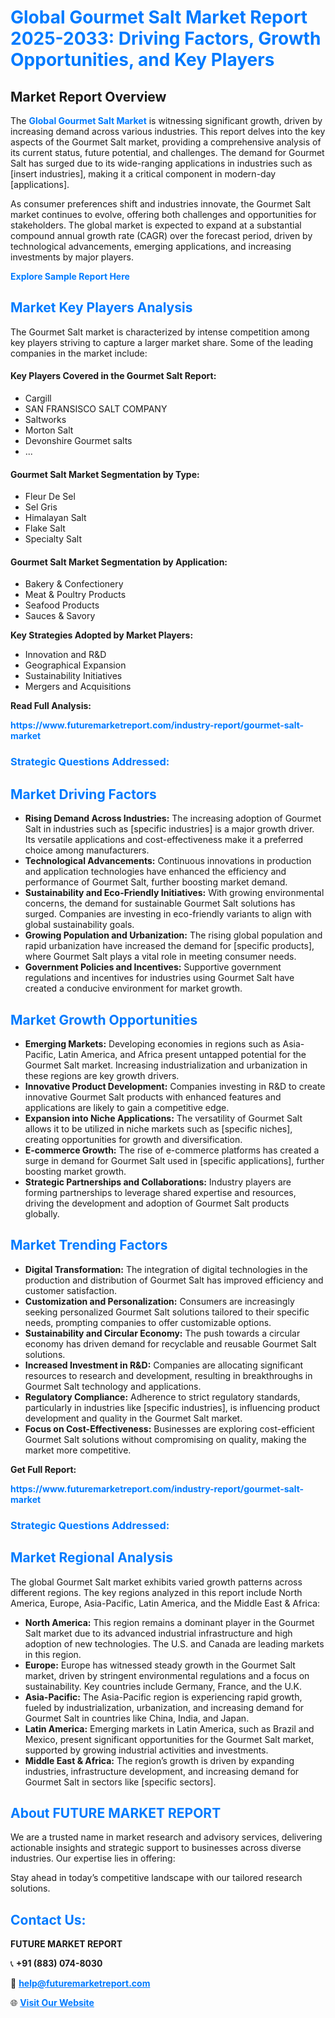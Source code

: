 <h1 style="color: #007BFF;">Global Gourmet Salt Market Report 2025-2033: Driving Factors, Growth Opportunities, and Key Players</h1>

<section id="overview">
<h2>Market Report Overview</h2>
<p>The <a href="https://www.futuremarketreport.com/industry-report/gourmet-salt-market" style="color: #007BFF; text-decoration: none;"><strong>Global Gourmet Salt Market</strong></a> is witnessing significant growth, driven by increasing demand across various industries. This report delves into the key aspects of the Gourmet Salt market, providing a comprehensive analysis of its current status, future potential, and challenges. The demand for Gourmet Salt has surged due to its wide-ranging applications in industries such as [insert industries], making it a critical component in modern-day [applications].</p>
<p>As consumer preferences shift and industries innovate, the Gourmet Salt market continues to evolve, offering both challenges and opportunities for stakeholders. The global market is expected to expand at a substantial compound annual growth rate (CAGR) over the forecast period, driven by technological advancements, emerging applications, and increasing investments by major players.</p>
</section>

<section id="overview">
<p><a href="https://www.futuremarketreport.com/request-sample/reportId=97584" style="color: #007BFF; text-decoration: none;"><strong>Explore Sample Report Here</strong></a></p>
</section>

<section id="key-players">
<h2 style="color: #007BFF;">Market Key Players Analysis</h2>
<p>The Gourmet Salt market is characterized by intense competition among key players striving to capture a larger market share. Some of the leading companies in the market include:</p>
<h4>Key Players Covered in the Gourmet Salt Report:</h4>
<ul><li>Cargill</li><li>SAN FRANSISCO SALT COMPANY</li><li>Saltworks</li><li>Morton Salt</li><li>Devonshire Gourmet salts</li><li>...</li></ul>
<h4>Gourmet Salt Market Segmentation by Type:</h4>
<ul><li>Fleur De Sel</li><li>Sel Gris</li><li>Himalayan Salt</li><li>Flake Salt</li><li>Specialty Salt</li></ul>

<h4>Gourmet Salt Market Segmentation by Application:</h4>
<ul><li>Bakery &amp; Confectionery</li><li>Meat &amp; Poultry Products</li><li>Seafood Products</li><li>Sauces &amp; Savory</li></ul>
<p><strong>Key Strategies Adopted by Market Players:</strong></p>
<ul>
<li>Innovation and R&D</li>
<li>Geographical Expansion</li>
<li>Sustainability Initiatives</li>
<li>Mergers and Acquisitions</li>
</ul>
</section>

<section>
<p><strong>Read Full Analysis: </strong></p><a href="https://www.futuremarketreport.com/industry-report/gourmet-salt-market" style="color: #007BFF; text-decoration: none;"><strong>https://www.futuremarketreport.com/industry-report/gourmet-salt-market</strong></a>
<h3 style="color: #007BFF;">Strategic Questions Addressed:</h3>
</section>

<section id="driving-factors">
<h2 style="color: #007BFF;">Market Driving Factors</h2>
<ul>
<li><strong>Rising Demand Across Industries:</strong> The increasing adoption of Gourmet Salt in industries such as [specific industries] is a major growth driver. Its versatile applications and cost-effectiveness make it a preferred choice among manufacturers.</li>
<li><strong>Technological Advancements:</strong> Continuous innovations in production and application technologies have enhanced the efficiency and performance of Gourmet Salt, further boosting market demand.</li>
<li><strong>Sustainability and Eco-Friendly Initiatives:</strong> With growing environmental concerns, the demand for sustainable Gourmet Salt solutions has surged. Companies are investing in eco-friendly variants to align with global sustainability goals.</li>
<li><strong>Growing Population and Urbanization:</strong> The rising global population and rapid urbanization have increased the demand for [specific products], where Gourmet Salt plays a vital role in meeting consumer needs.</li>
<li><strong>Government Policies and Incentives:</strong> Supportive government regulations and incentives for industries using Gourmet Salt have created a conducive environment for market growth.</li>
</ul>
</section>

<section id="growth-opportunities">
<h2 style="color: #007BFF;">Market Growth Opportunities</h2>
<ul>
<li><strong>Emerging Markets:</strong> Developing economies in regions such as Asia-Pacific, Latin America, and Africa present untapped potential for the Gourmet Salt market. Increasing industrialization and urbanization in these regions are key growth drivers.</li>
<li><strong>Innovative Product Development:</strong> Companies investing in R&D to create innovative Gourmet Salt products with enhanced features and applications are likely to gain a competitive edge.</li>
<li><strong>Expansion into Niche Applications:</strong> The versatility of Gourmet Salt allows it to be utilized in niche markets such as [specific niches], creating opportunities for growth and diversification.</li>
<li><strong>E-commerce Growth:</strong> The rise of e-commerce platforms has created a surge in demand for Gourmet Salt used in [specific applications], further boosting market growth.</li>
<li><strong>Strategic Partnerships and Collaborations:</strong> Industry players are forming partnerships to leverage shared expertise and resources, driving the development and adoption of Gourmet Salt products globally.</li>
</ul>
</section>

<section id="trending-factors">
<h2 style="color: #007BFF;">Market Trending Factors</h2>
<ul>
<li><strong>Digital Transformation:</strong> The integration of digital technologies in the production and distribution of Gourmet Salt has improved efficiency and customer satisfaction.</li>
<li><strong>Customization and Personalization:</strong> Consumers are increasingly seeking personalized Gourmet Salt solutions tailored to their specific needs, prompting companies to offer customizable options.</li>
<li><strong>Sustainability and Circular Economy:</strong> The push towards a circular economy has driven demand for recyclable and reusable Gourmet Salt solutions.</li>
<li><strong>Increased Investment in R&D:</strong> Companies are allocating significant resources to research and development, resulting in breakthroughs in Gourmet Salt technology and applications.</li>
<li><strong>Regulatory Compliance:</strong> Adherence to strict regulatory standards, particularly in industries like [specific industries], is influencing product development and quality in the Gourmet Salt market.</li>
<li><strong>Focus on Cost-Effectiveness:</strong> Businesses are exploring cost-efficient Gourmet Salt solutions without compromising on quality, making the market more competitive.</li>
</ul>
</section>

<section>
<p><strong>Get Full Report: </strong></p><a href="https://www.futuremarketreport.com/industry-report/gourmet-salt-market" style="color: #007BFF; text-decoration: none;"><strong>https://www.futuremarketreport.com/industry-report/gourmet-salt-market</strong></a>
<h3 style="color: #007BFF;">Strategic Questions Addressed:</h3>
</section>


<section id="regional-analysis">
<h2 style="color: #007BFF;">Market Regional Analysis</h2>
<p>The global Gourmet Salt market exhibits varied growth patterns across different regions. The key regions analyzed in this report include North America, Europe, Asia-Pacific, Latin America, and the Middle East & Africa:</p>
<ul>
<li><strong>North America:</strong> This region remains a dominant player in the Gourmet Salt market due to its advanced industrial infrastructure and high adoption of new technologies. The U.S. and Canada are leading markets in this region.</li>
<li><strong>Europe:</strong> Europe has witnessed steady growth in the Gourmet Salt market, driven by stringent environmental regulations and a focus on sustainability. Key countries include Germany, France, and the U.K.</li>
<li><strong>Asia-Pacific:</strong> The Asia-Pacific region is experiencing rapid growth, fueled by industrialization, urbanization, and increasing demand for Gourmet Salt in countries like China, India, and Japan.</li>
<li><strong>Latin America:</strong> Emerging markets in Latin America, such as Brazil and Mexico, present significant opportunities for the Gourmet Salt market, supported by growing industrial activities and investments.</li>
<li><strong>Middle East & Africa:</strong> The region’s growth is driven by expanding industries, infrastructure development, and increasing demand for Gourmet Salt in sectors like [specific sectors].</li>
</ul>
</section>

<footer>
<h2 style="color: #007BFF;">About FUTURE MARKET REPORT</h2>
<p>We are a trusted name in market research and advisory services, delivering actionable insights and strategic support to businesses across diverse industries. Our expertise lies in offering:</p>

<p>Stay ahead in today’s competitive landscape with our tailored research solutions.</p>

<h2 style="color: #007BFF;">Contact Us:</h2>
<p><strong>FUTURE MARKET REPORT</strong></p>
<p>📞 <strong>+91 (883) 074-8030</strong></p>
<p>📧 <strong><a href="mailto:help@futuremarketreport.com" style="color: #007BFF;">help@futuremarketreport.com</a></strong></p>
<p>🌐 <strong><a href="https://www.futuremarketreport.com/" style="color: #007BFF;">Visit Our Website</a></strong></p>
</footer>